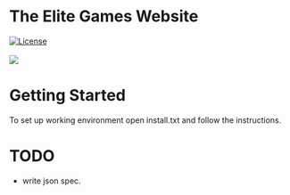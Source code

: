 # The Elite Games Website
<a href="http://opensource.org/licenses/MIT"><img src="https://camo.githubusercontent.com/576f25c78e59902f0c6ccfff81f0448ef660e90d/687474703a2f2f696d672e736869656c64732e696f2f62616467652f4c6963656e73652d4d49542d626c75652e737667" alt="License" data-canonical-src="http://img.shields.io/badge/License-MIT-blue.svg" style="max-width:100%;"></a>
<br><br>
![](https://raw.githubusercontent.com/VadimCpp/theelitegames.lc/master/src/img/theEliteGames.jpg)
# Getting Started
To set up working environment open install.txt and follow the instructions.
# TODO
- write json spec.
